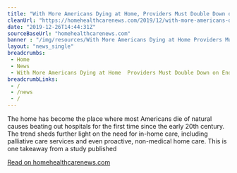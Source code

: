 ```yaml
--- 
title: "With More Americans Dying at Home, Providers Must Double Down on Endof-Life Care -"
cleanUrl: "https://homehealthcarenews.com/2019/12/with-more-americans-dying-at-home-providers-must-double-down-on-end-of-life-care/"
date: "2019-12-26T14:44:31Z"
sourceBaseUrl: "homehealthcarenews.com"
banner : "/img/resources/With More Americans Dying at Home Providers Must Double Down on EndofLife Care.png"
layout: "news_single"
breadcrumbs:
 - Home
 - News
 - With More Americans Dying at Home  Providers Must Double Down on Endof Life Care
breadcrumbLinks:
 - / 
 - /news
 - / 
---
```

The home has become the place where most Americans die of natural causes beating out hospitals for the first time since the early 20th century. The trend sheds further light on the need for in-home care, including palliative care services and even proactive, non-medical home care. This is one takeaway from a study published  
  
[Read on homehealthcarenews.com](https://homehealthcarenews.com/2019/12/with-more-americans-dying-at-home-providers-must-double-down-on-end-of-life-care/)
